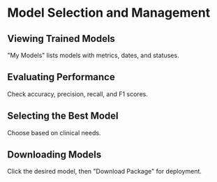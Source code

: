 # Model Selection and Management

## Viewing Trained Models

"My Models" lists models with metrics, dates, and statuses.

## Evaluating Performance

Check accuracy, precision, recall, and F1 scores.

## Selecting the Best Model

Choose based on clinical needs.

## Downloading Models

Click the desired model, then "Download Package" for deployment.

